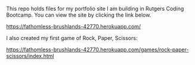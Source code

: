 This repo holds files for my portfolio site I am building in Rutgers Coding Bootcamp. You can view the site by clicking the link below.

https://fathomless-brushlands-42770.herokuapp.com/

I also created my first game of Rock, Paper, Scissors:

https://fathomless-brushlands-42770.herokuapp.com/games/rock-paper-scissors/index.html
